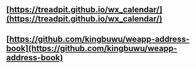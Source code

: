 ## [https://treadpit.github.io/wx_calendar/](https://treadpit.github.io/wx_calendar/)
## [https://github.com/kingbuwu/weapp-address-book](https://github.com/kingbuwu/weapp-address-book)